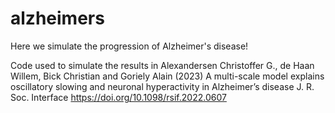 # alzheimers

Here we simulate the progression of Alzheimer's disease!

Code used to simulate the results in
Alexandersen Christoffer G., de Haan Willem, Bick Christian and Goriely Alain (2023) 
A multi-scale model explains oscillatory slowing and neuronal hyperactivity in Alzheimer’s disease 
J. R. Soc. Interface
https://doi.org/10.1098/rsif.2022.0607
